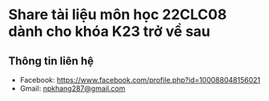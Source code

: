 # Share tài liệu môn học 22CLC08 dành cho khóa K23 trở về sau

## Thông tin liên hệ

- Facebook: https://www.facebook.com/profile.php?id=100088048156021
- Gmail: npkhang287@gmail.com
